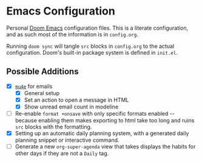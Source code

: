 # Emacs Configuration

Personal [Doom Emacs](https://github.com/hlissner/doom-emacs) configuration files.
This is a literate configuration, and as such most of the information is in `config.org`.

Running `doom sync` will tangle `src` blocks in `config.org` to the actual configuration.
Doom's built-in package system is defined in `init.el`.


## Possible Additions

- [x] [`mu4e`](https://www.emacswiki.org/emacs/mu4e) for emails
  - [x] General setup
  - [x] Set an action to open a message in HTML
  - [x] Show unread email count in modeline
- [ ] Re-enable `format +onsave` with only specific formats enabled -- because
      enabling them makes exporting to html take too long and ruins `src` blocks
      with the formatting. 
- [x] Setting up an automatic daily planning system, with a generated daily 
      planning snippet or interactive command.
- [ ] Generate a new `org-super-agenda` view that takes displays the habits for
      other days if they are not a `Daily` tag.
